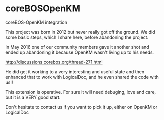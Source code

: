 # coreBOSOpenKM
coreBOS-OpenKM integration

This project was born in 2012 but never really got off the ground. We did some basic steps, which I share here, before abandoning the project.

In May 2016 one of our community members gave it another shot and ended up abandoning it because OpenKM wasn't living up to his needs.

http://discussions.corebos.org/thread-271.html

He did get it working to a very interesting and useful state and then enhanced that to work with LogicalDoc, and he even shared the code with us!!

This extension is operative. For sure it will need debuging, love and care, but it is a VERY good start.

Don't hesitate to contact us if you want to pick it up, either on OpenKM or LogicalDoc
